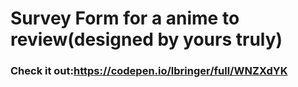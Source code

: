 # Survey Form for a anime to review(designed by yours truly)
### Check it out:https://codepen.io/lbringer/full/WNZXdYK
